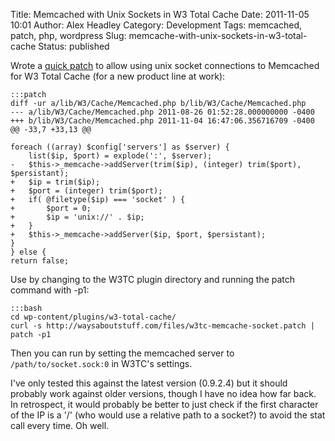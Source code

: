 Title: Memcached with Unix Sockets in W3 Total Cache
Date: 2011-11-05 10:01
Author: Alex Headley
Category: Development
Tags: memcached, patch, php, wordpress
Slug: memcache-with-unix-sockets-in-w3-total-cache
Status: published

Wrote a [quick
patch](http://waysaboutstuff.com/files/w3tc-memcache-socket.patch)
to allow using unix socket connections to Memcached for W3 Total Cache
(for a new product line at work):

    :::patch
    diff -ur a/lib/W3/Cache/Memcached.php b/lib/W3/Cache/Memcached.php
    --- a/lib/W3/Cache/Memcached.php 2011-08-26 01:52:28.000000000 -0400
    +++ b/lib/W3/Cache/Memcached.php 2011-11-04 16:47:06.356716709 -0400
    @@ -33,7 +33,13 @@

    foreach ((array) $config['servers'] as $server) {
        list($ip, $port) = explode(':', $server);
    -   $this->_memcache->addServer(trim($ip), (integer) trim($port), $persistant);
    +   $ip = trim($ip);
    +   $port = (integer) trim($port);
    +   if( @filetype($ip) === 'socket' ) {
    +       $port = 0;
    +       $ip = 'unix://' . $ip;
    +   }
    +   $this->_memcache->addServer($ip, $port, $persistant);
    }
    } else {
    return false;

Use by changing to the W3TC plugin directory and running the patch
command with -p1:

    :::bash
    cd wp-content/plugins/w3-total-cache/
    curl -s http://waysaboutstuff.com/files/w3tc-memcache-socket.patch | patch -p1

Then you can run by setting the memcached server to
`/path/to/socket.sock:0` in W3TC's settings.

I've only tested this against the latest version (0.9.2.4) but it should
probably work against older versions, though I have no idea how far
back. In retrospect, it would probably be better to just check if the
first character of the IP is a '/' (who would use a relative path to a
socket?) to avoid the stat call every time. Oh well.
